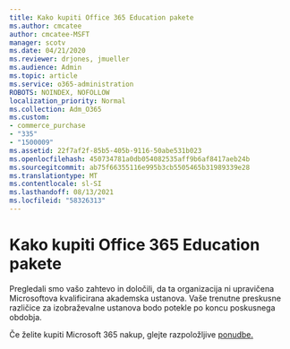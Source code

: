 ```yaml
---
title: Kako kupiti Office 365 Education pakete
ms.author: cmcatee
author: cmcatee-MSFT
manager: scotv
ms.date: 04/21/2020
ms.reviewer: drjones, jmueller
ms.audience: Admin
ms.topic: article
ms.service: o365-administration
ROBOTS: NOINDEX, NOFOLLOW
localization_priority: Normal
ms.collection: Adm_O365
ms.custom:
- commerce_purchase
- "335"
- "1500009"
ms.assetid: 22f7af2f-85b5-405b-9116-50abe531b023
ms.openlocfilehash: 450734781a0db054082535aff9b6af8417aeb24b
ms.sourcegitcommit: ab75f66355116e995b3cb5505465b31989339e28
ms.translationtype: MT
ms.contentlocale: sl-SI
ms.lasthandoff: 08/13/2021
ms.locfileid: "58326313"
---
```

# <a name="how-to-purchase-office-365-education-plans"></a>Kako kupiti Office 365 Education pakete

Pregledali smo vašo zahtevo in določili, da ta organizacija ni upravičena Microsoftova kvalificirana akademska ustanova. Vaše trenutne preskusne različice za izobraževalne ustanova bodo potekle po koncu poskusnega obdobja.
  
Če želite kupiti Microsoft 365 nakup, glejte razpoložljive [ponudbe.](https://go.microsoft.com/fwlink/p/?linkid=868433)  